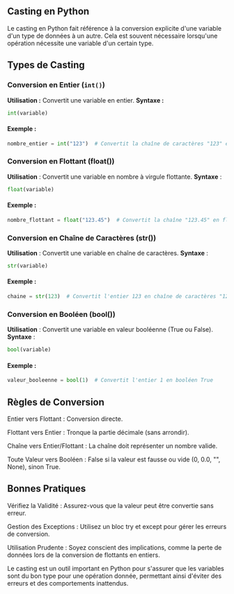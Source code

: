## Casting en Python

Le casting en Python fait référence à la conversion explicite d'une variable d'un type de données à un autre. Cela est souvent nécessaire lorsqu'une opération nécessite une variable d'un certain type.

## Types de Casting

### Conversion en Entier (`int()`)
**Utilisation :** Convertit une variable en entier.
**Syntaxe :**
  ```python
  int(variable)
```
#### Exemple :

```python
nombre_entier = int("123")  # Convertit la chaîne de caractères "123" en entier 123
```

### Conversion en Flottant (float())

**Utilisation** : Convertit une variable en nombre à virgule flottante.
**Syntaxe** :

```python
float(variable)
```

#### Exemple :

```python
nombre_flottant = float("123.45")  # Convertit la chaîne "123.45" en flottant 123.45
```

### Conversion en Chaîne de Caractères (str())

**Utilisation** : Convertit une variable en chaîne de caractères.
**Syntaxe** :

```python
str(variable)
```
#### Exemple :

```python
chaine = str(123)  # Convertit l'entier 123 en chaîne de caractères "123"
```
### Conversion en Booléen (bool())

**Utilisation** : Convertit une variable en valeur booléenne (True ou False).
**Syntaxe** :

```python
bool(variable)
```
#### Exemple :

```python
valeur_booleenne = bool(1)  # Convertit l'entier 1 en booléen True
```

## Règles de Conversion

Entier vers Flottant : Conversion directe.

Flottant vers Entier : Tronque la partie décimale (sans arrondir).

Chaîne vers Entier/Flottant : La chaîne doit représenter un nombre valide.

Toute Valeur vers Booléen : False si la valeur est fausse ou vide (0, 0.0, "", None), sinon True.



## Bonnes Pratiques

Vérifiez la Validité : Assurez-vous que la valeur peut être convertie sans erreur.

Gestion des Exceptions : Utilisez un bloc try et except pour gérer les erreurs de conversion.

Utilisation Prudente : Soyez conscient des implications, comme la perte de données lors de la conversion de flottants en entiers.



Le casting est un outil important en Python pour s'assurer que les variables sont du bon type pour une opération donnée, permettant ainsi d'éviter des erreurs et des comportements inattendus.